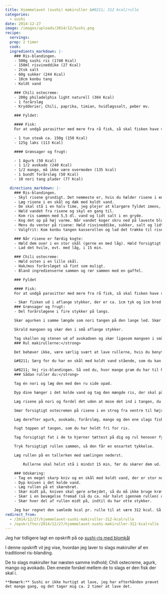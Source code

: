 ```yaml
---
title: Hjemmelavet (sushi) makiruller &#8211; 312 kcal/rulle
categories:
  - sushi
date: 2014-12-27
image: /images/uploads/2014/12/Sushi.png
recipe:
  servings:
  prep: 2 timer
  cook:
  ingredients_markdown: |-
    ### Ris-blandingen.
    - 500g sushi ris (1740 Kcal)
    - 150ml risvineddike (27 Kcal)
    - 2tsk salt
    - 60g sukker (244 Kcal)
    - 10cm konbu tang
    - Koldt vand

    ### Chili ostecreme:
    - 200g philadelphia light naturell (304 Kcal)
    - 1 forårsløg
    - Krydderier; Chili, paprika, timian, hvidløgssalt, peber mv.

    ### Fyldet:

    #### Fisk:
    For at undgå parasitter med mere fra rå fisk, så skal fisken have været dybt frossen i mindst et døgn før brug.

    - 1 tun steak ca. 150g (150 Kcal)
    - 125g laks (113 Kcal)

    #### Grønsager og frugt:

    - 1 Agurk (50 Kcal)
    - 1 1/2 avokado (240 Kcal)
    - 1/2 mango, må ikke være overmoden (135 kcal)
    - 1 bundt forårsløg (50 Kcal)
    - 10 nori tang plader (77 Kcal)

  directions_markdown: |-
    ### Ris-blandingen.
    - Skyl risene grundigt. Det nemmeste er, hvis du hælder risene i en stor si og skyller risene under rindende vand fra hanen. Skyl risene til vandet er klart.
    - Læg risene i en skål og dæk med koldt vand.
    - De skal stå i en halv time, jeg plejer at klargøre fyldet imens, se længere nede.
    - Hæld vandet fra risene og skyl en gang til.
    - Kom ris sammen med 5,5 dl. vand og lidt salt i en gryde.
    - Kog det op på høj varme. Når vandet koger skru ned på laveste blus og lad det stå i 20 min. Løft ikke låget imens de koger.
    - Mens du venter på risene: Hæld risvineddike, sukker, salt og lidt peber i en kasserolle og lad det koge op og sluk det igen.
    - Valgfrit: Kom konbu tangen kasserollen og lad det trække til risene er færdige. Tag konbu tangen op igen og smid det ud.

    ### Når risene er færdig kogte:
    - Hæld dem over i en stor skål (gerne en med låg). Hæld forsigtigt risvineddikelagen over risene og vend, indtil lagen er fordelt godt og grundigt.
    - Lad det hvile, evt. med låg, i 15 min.

    ### Chili ostecreme:
    - Hæld osten i en lille skål.
    - Hak/mos forårsløget så fint som muligt.
    - Bland ingredienserne sammen og rør sammen med en gaffel.

    ### Fyldet

    #### Fisk:
    For at undgå parasitter med mere fra rå fisk, så skal fisken have været dybt frossen i mindst et døgn før brug.

    - Skær fisken ud i aflange stykker, der er ca. 1cm tyk og 1cm bred.
    ### Grønsager og frugt:
    - Del forårsløgene i fire stykker på langs.

    Skær agurken i samme længde som nori tangen på den lange led. Skær den på langs i fire, fjern kernerne og skær så hver 1/4 i tre dele på langs.

    Skrald mangoen og skær den i små aflange stykker.

    Tag skallen og stenen ud af avokadoen og skær ligesom mangoen i små aflange stykker.
    ### Rul makirullerne:</strong>

    Det behøver ikke, være særlig svært at lave rullerne, hvis du benytter dig af disse små tricks:

    &#8211; Sørg for du har en skål med koldt vand stående, som du kan dyppe hænderne i. Dette gør at risene ikke klistre så meget til dine hænder.

    &#8211; Vej ris-blandingen. Så ved du, hvor mange gram du har til hver rulle.
    ### Sådan ruller du:</strong>

    Tag én nori og læg den med den ru side opad.

    Dyp dine hænger i det kolde vand og tag den mængde ris, der skal på én ruller med dine fugtige hænder.

    Læg risene på nori og fordel det uden at mose det ind i tangen, du skal lade 1-1,5 cm i toppen være fri for ris.

    Smør forsigtigt ostecremen på risene i en streg fra ventre til højre side.

    Læg derefter agurk, avokado, forårsløg, mango og den ene slags fisk på stregen af ostecreme.

    Fugt toppen af tangen, som du har holdt fri for ris.

    Tag forsigtigt fat i de to hjørner tættest på dig og rul henover fyldet, og rul mod toppen så den fugtede nori kommer på ydersiden.

    Tryk forsigtigt rullen sammen, så den får en ensartet tykkelse.

    Læg rullen på en tallerken med samlingen nederst.

        Rullerne skal helst stå i mindst 15 min, før du skærer dem ud.

    ### Udskæring:
    - Tag en meget skarp kniv og en skål med koldt vand, der er stor nok til knivæggen.
    - Dyp kniven i det kolde vand.
    - Læg rullen på et skærebræt.
    - Skær midt på, kniven skal gøre arbejdet, så du må ikke bruge kræfter på det.
    - Skær i en bevægelse fremad (så du ca. når halvt igennem rullen) og træk tilbage, så du er helt igennem.
    - Skær hver del af rullen midt på, indtil du har otte stykker.

    Jeg har regnet den samlede kcal pr. rulle til at være 312 kcal. Så må du selv vurdere, hvor sundt du synes det er 😉
redirect_from:
  - /2014/12/27/hjemmelavet-sushi-makiruller-312-kcalrulle
  - /opskrifter/2014/12/27/hjemmelavet-sushi-makiruller-312-kcalrulle
---
```


Jeg har tidligere lagt en opskrift på op [sushi-ris med blomkål](/sushi/2013/09/21/sushi-ris-med-blomkal/)

I denne opskrift vil jeg vise, hvordan jeg laver to slags makiruller af en traditionel ris-blanding.

De to slags makiruller har næsten samme indhold; Chili ostecreme, agurk, mango og avokado. Den eneste forskel mellem de to slags er den fisk der skal i.

    **Bemærk:** Sushi er ikke hurtigt at lave, jeg har efterhånden prøvet det mange gang, og det tager mig ca. 2 timer at lave det.
